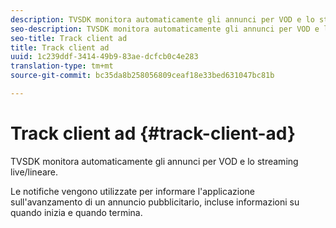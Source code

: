 ```yaml
---
description: TVSDK monitora automaticamente gli annunci per VOD e lo streaming live/lineare.
seo-description: TVSDK monitora automaticamente gli annunci per VOD e lo streaming live/lineare.
seo-title: Track client ad
title: Track client ad
uuid: 1c239ddf-3414-49b9-83ae-dcfcb0c4e283
translation-type: tm+mt
source-git-commit: bc35da8b258056809ceaf18e33bed631047bc81b

---
```



# Track client ad {#track-client-ad}

TVSDK monitora automaticamente gli annunci per VOD e lo streaming live/lineare.

Le notifiche vengono utilizzate per informare l&#39;applicazione sull&#39;avanzamento di un annuncio pubblicitario, incluse informazioni su quando inizia e quando termina.